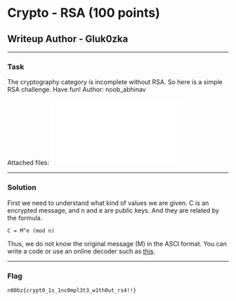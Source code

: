 # Crypto - RSA (100 points)
## Writeup Author - Gluk0zka

---

### Task
The cryptography category is incomplete without RSA. So here is a simple RSA challenge. Have fun! Author: noob_abhinav

Attached files:
![encryption.txt](assets/encryption.txt)

---

### Solution

First we need to understand what kind of values ​​we are given. C is an encrypted message, and n and e are public keys. And they are related by the formula.

```
C = M^e (mod n)
```
Thus, we do not know the original message (M) in the ASCI format. You can write a code or use an online decoder such as [this](https://www.dcode.fr/rsa-cipher).

---
### Flag

```
n00bz{crypt0_1s_1nc0mpl3t3_w1th0ut_rs4!!}
```

